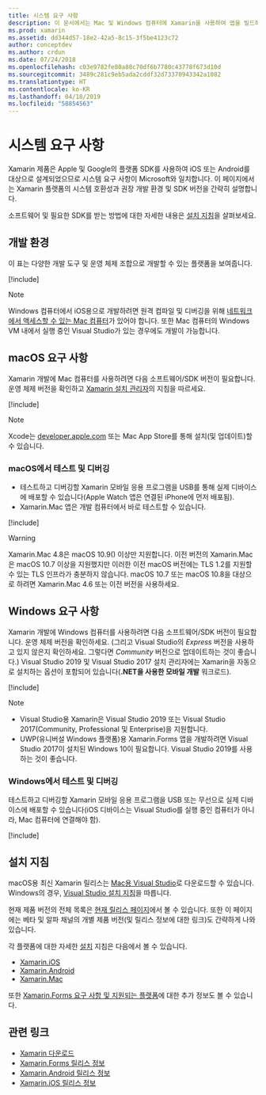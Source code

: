 ```yaml
---
title: 시스템 요구 사항
description: 이 문서에서는 Mac 및 Windows 컴퓨터에 Xamarin을 사용하여 앱을 빌드하기 위한 시스템 요구 사항을 나열합니다. 설치 지침으로 연결합니다.
ms.prod: xamarin
ms.assetid: dd344d57-18e2-42a5-8c15-3f5be4123c72
author: conceptdev
ms.author: crdun
ms.date: 07/24/2018
ms.openlocfilehash: c03e9782fe80a88c70df6b7780c43778f673d10d
ms.sourcegitcommit: 3489c281c9eb5ada2cddf32d73370943342a1082
ms.translationtype: HT
ms.contentlocale: ko-KR
ms.lasthandoff: 04/18/2019
ms.locfileid: "58854563"
---
```

# <a name="system-requirements"></a>시스템 요구 사항

Xamarin 제품은 Apple 및 Google의 플랫폼 SDK를 사용하여 iOS 또는 Android를 대상으로 설계되었으므로 시스템 요구 사항이 Microsoft와 일치합니다. 이 페이지에서는 Xamarin 플랫폼의 시스템 호환성과 권장 개발 환경 및 SDK 버전을 간략히 설명합니다.

소프트웨어 및 필요한 SDK를 받는 방법에 대한 자세한 내용은 [설치 지침](#installation-instructions)을 살펴보세요.

## <a name="development-environments"></a>개발 환경

이 표는 다양한 개발 도구 및 운영 체제 조합으로 개발할 수 있는 플랫폼을 보여줍니다.

[!include[](~/cross-platform/includes/development-environment.md)]

> [!NOTE]
> Windows 컴퓨터에서 iOS용으로 개발하려면 원격 컴파일 및 디버깅을 위해 [네트워크에서 액세스할 수 있는 Mac 컴퓨터](~/ios/get-started/installation/windows/connecting-to-mac/index.md)가 있어야 합니다. 또한 Mac 컴퓨터의 Windows VM 내에서 실행 중인 Visual Studio가 있는 경우에도 개발이 가능합니다.

## <a name="macos-requirements"></a>macOS 요구 사항

Xamarin 개발에 Mac 컴퓨터를 사용하려면 다음 소프트웨어/SDK 버전이 필요합니다. 운영 체제 버전을 확인하고 [Xamarin 설치 관리자](#installation-instructions)의 지침을 따르세요.

[!include[](~/cross-platform/includes/macos-requirements.md)]

> [!NOTE]
> Xcode는 [developer.apple.com](https://developer.apple.com/xcode/download/) 또는 Mac App Store를 통해 설치(및 업데이트)할 수 있습니다.

### <a name="testing--debugging-on-macos"></a>macOS에서 테스트 및 디버깅

- 테스트하고 디버깅할 Xamarin 모바일 응용 프로그램을 USB를 통해 실제 디바이스에 배포할 수 있습니다(Apple Watch 앱은 연결된 iPhone에 먼저 배포됨).
- Xamarin.Mac 앱은 개발 컴퓨터에서 바로 테스트할 수 있습니다.

[!include[](~/cross-platform/includes/macos-testing.md)]

> [!WARNING]
> Xamarin.Mac 4.8은 macOS 10.9() 이상만 지원합니다.
> 이전 버전의 Xamarin.Mac은 macOS 10.7 이상을 지원했지만 이러한 이전 macOS 버전에는 TLS 1.2를 지원할 수 있는 TLS 인프라가 충분하지 않습니다. macOS 10.7 또는 macOS 10.8을 대상으로 하려면 Xamarin.Mac 4.6 또는 이전 버전을 사용하세요.

## <a name="windows-requirements"></a>Windows 요구 사항

Xamarin 개발에 Windows 컴퓨터를 사용하려면 다음 소프트웨어/SDK 버전이 필요합니다.
운영 체제 버전을 확인하세요. (그리고 Visual Studio의 *Express* 버전을 사용하고 있지 않은지 확인하세요. 그렇다면 *Community* 버전으로 업데이트하는 것이 좋습니다.)
Visual Studio 2019 및 Visual Studio 2017 설치 관리자에는 Xamarin을 자동으로 설치하는 옵션이 포함되어 있습니다(**.NET을 사용한 모바일 개발** 워크로드).

[!include[](~/cross-platform/includes/windows-requirements.md)]

> [!NOTE]
> - Visual Studio용 Xamarin은 Visual Studio 2019 또는 Visual Studio 2017(Community, Professional 및 Enterprise)을 지원합니다.
> - UWP(유니버설 Windows 플랫폼)용 Xamarin.Forms 앱을 개발하려면 Visual Studio 2017이 설치된 Windows 10이 필요합니다. Visual Studio 2019를 사용하는 것이 좋습니다.

### <a name="testing--debugging-on-windows"></a>Windows에서 테스트 및 디버깅

테스트하고 디버깅할 Xamarin 모바일 응용 프로그램을 USB 또는 무선으로 실제 디바이스에 배포할 수 있습니다(iOS 디바이스는 Visual Studio를 실행 중인 컴퓨터가 아니라, Mac 컴퓨터에 연결해야 함).

[!include[](~/cross-platform/includes/windows-testing.md)]

## <a name="installation-instructions"></a>설치 지침

macOS용 최신 Xamarin 릴리스는 [Mac용 Visual Studio](https://docs.microsoft.com/visualstudio/mac/installation)로 다운로드할 수 있습니다. Windows의 경우, [Visual Studio 설치 지침](https://docs.microsoft.com/visualstudio/install/install-visual-studio)을 따릅니다.

현재 제품 버전의 전체 목록은 [현재 릴리스 페이지](https://developer.xamarin.com/releases/current/)에서 볼 수 있습니다. 또한 이 페이지에는 베타 및 알파 채널의 개별 제품 버전(및 릴리스 정보에 대한 링크)도 간략하게 나와 있습니다.

각 플랫폼에 대한 자세한 [설치](~/get-started/installation/index.md) 지침은 다음에서 볼 수 있습니다.

- [Xamarin.iOS](~/ios/get-started/installation/index.md)
- [Xamarin.Android](~/android/get-started/installation/index.md)
- [Xamarin.Mac](~/mac/get-started/installation.md)

또한 [Xamarin.Forms 요구 사항 및 지원되는 플랫폼](~/get-started/requirements.md)에 대한 추가 정보도 볼 수 있습니다.

## <a name="related-links"></a>관련 링크

- [Xamarin 다운로드](https://visualstudio.microsoft.com/xamarin/)
- [Xamarin.Forms 릴리스 정보](/xamarin/xamarin-forms/release-notes/)
- [Xamarin.Android 릴리스 정보](/xamarin/android/release-notes/)
- [Xamarin.iOS 릴리스 정보](/xamarin/ios/release-notes/)
